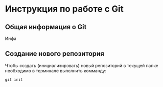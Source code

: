 # **Инструкция по работе с Git**

## Общая информация о Git

Инфа

## Создание нового репозитория

Чтобы создать (инициализировать) новый репозиторий в текущей папке необходимо в терминале выполнить комманду:

    git init